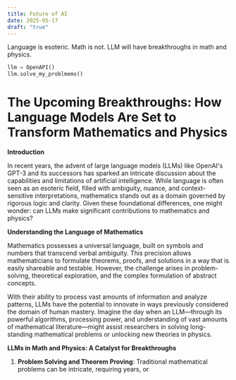 ```yaml
---
title: Future of AI
date: 2025-05-17
draft: "true"
---
```

Language is esoteric. Math is not. LLM will have breakthroughs in math and physics. 

```python
llm = OpenAPI()
llm.solve_my_problmems()
```


#  The Upcoming Breakthroughs: How Language Models Are Set to Transform Mathematics and Physics

**Introduction**

In recent years, the advent of large language models (LLMs) like OpenAI's GPT-3 and its successors has sparked an intricate discussion about the capabilities and limitations of artificial intelligence. While language is often seen as an esoteric field, filled with ambiguity, nuance, and context-sensitive interpretations, mathematics stands out as a domain governed by rigorous logic and clarity. Given these foundational differences, one might wonder: can LLMs make significant contributions to mathematics and physics?

**Understanding the Language of Mathematics**

Mathematics possesses a universal language, built on symbols and numbers that transcend verbal ambiguity. This precision allows mathematicians to formulate theorems, proofs, and solutions in a way that is easily shareable and testable. However, the challenge arises in problem-solving, theoretical exploration, and the complex formulation of abstract concepts.

With their ability to process vast amounts of information and analyze patterns, LLMs have the potential to innovate in ways previously considered the domain of human mastery. Imagine the day when an LLM—through its powerful algorithms, processing power, and understanding of vast amounts of mathematical literature—might assist researchers in solving long-standing mathematical problems or unlocking new theories in physics.

**LLMs in Math and Physics: A Catalyst for Breakthroughs**

1. **Problem Solving and Theorem Proving**: Traditional mathematical problems can be intricate, requiring years, or

